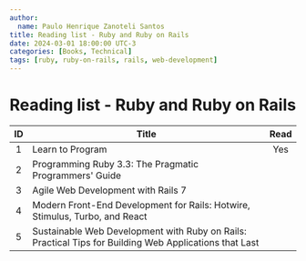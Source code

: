```yaml
---
author:
  name: Paulo Henrique Zanoteli Santos
title: Reading list - Ruby and Ruby on Rails
date: 2024-03-01 18:00:00 UTC-3
categories: [Books, Technical]
tags: [ruby, ruby-on-rails, rails, web-development]
---
```


# Reading list - Ruby and Ruby on Rails

| ID  | Title                                                                                                  | Read |
|:---:| ------------------------------------------------------------------------------------------------------ |:----:|
| 1   | Learn to Program                                                                                       |  Yes |
| 2   | Programming Ruby 3.3: The Pragmatic Programmers' Guide                                                 |      |
| 3   | Agile Web Development with Rails 7                                                                     |      |
| 4   | Modern Front-End Development for Rails: Hotwire, Stimulus, Turbo, and React                            |      |
| 5   | Sustainable Web Development with Ruby on Rails: Practical Tips for Building Web Applications that Last |      |
